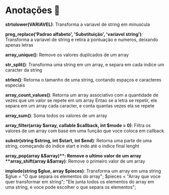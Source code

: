 <!-- URL BASE:
C:\Users\Willian001\Desktop\Projects\CodeWars\PHP\"PASTA\SCRIPT".php -->

# Anotações 🚀

**strtolower(VARIAVEL)**: Transforma a variavel de string em minuscula

**preg_replace('Padrao alfabeto', 'Substituição', 'variavel string')**: Transforma a variavel de string e retira a pontuação e numeros, deixando apenas letras

**array_unique()**: Remove os valores duplicados de um array

**str_split()**: Transforma uma string em um array, e separa em cada indice um caracter da string

**strlen()**: Retorna o tamanho de uma string, contando espaços e caracteres especiais

**array_count_values()**: Retorna um array associativo com a quantidade de vezes que um valor se repete em um array
Entao se a letra se repetir, ele separa em um array cada caracter, e conta quantas vezes ela se repete

**array_sum()**: Soma todos os valores de um array

**array_filter(array $array, callable $callback, int $mode = 0)**: Filtra os valores de um array com base em uma função que voce coloca em callback

**substr(string $string, int $start, int $end)**: Retorna uma parte de uma string, começando do indice start e indo até o indice final lenght

**array_pop(array &$array)**: Remove o ultimo valor de um array
**array_shift(array &$array)**: Remove o primeiro valor de um array

**implode(string $glue, array $pieces)**: Transforma um array em uma string
$glue = "O que separa os elementos do array";
$pieces = "Array que voce quer transformar em string";
"Ele junta todos os elementos do array em uma string, e voce pode escolher o que separa os elementos";
